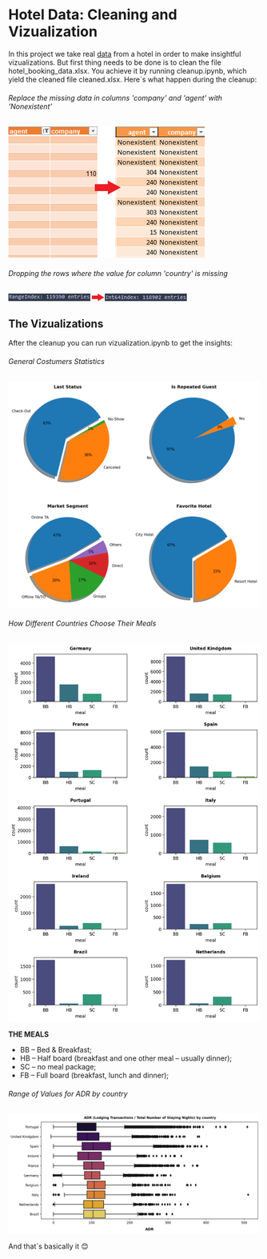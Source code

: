 # Hotel Data: Cleaning and Vizualization

In this project we take real [data](https://www.kaggle.com/jessemostipak/hotel-booking-demand) from a hotel in order to make insightful vizualizations.
But first thing needs to be done is to clean the file hotel_booking_data.xlsx. You achieve it by running cleanup.ipynb, which yield the cleaned file cleaned.xlsx. Here´s what happen during the cleanup:

###### Replace the missing data in columns 'company' and 'agent' with 'Nonexistent'

![q1](https://github.com/Rodrigo663/hotel-data/blob/main/assets/change.png)

###### Dropping the rows where the value for column 'country' is missing

![q1](https://github.com/Rodrigo663/hotel-data/blob/main/assets/change2.png)

## The Vizualizations

After the cleanup you can run vizualization.ipynb to get the insights:

###### General Costumers Statistics 


![pie_chart](https://github.com/Rodrigo663/hotel-data/blob/main/figures/pie_chart.png)


###### How Different Countries Choose Their Meals


![count_plot](https://github.com/Rodrigo663/hotel-data/blob/main/figures/count_plot.png)


**THE MEALS**

- BB – Bed & Breakfast;
- HB – Half board (breakfast and one other meal – usually dinner);
- SC – no meal package;
- FB – Full board (breakfast, lunch and dinner);



###### Range of Values for ADR by country


![box_plot](https://github.com/Rodrigo663/hotel-data/blob/main/figures/box_plot.png)


And that´s basically it 😊
